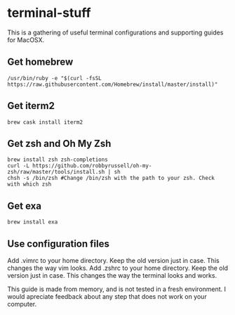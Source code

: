 # terminal-stuff
This is a gathering of useful terminal configurations and supporting guides for MacOSX.

## Get homebrew 
```
/usr/bin/ruby -e "$(curl -fsSL https://raw.githubusercontent.com/Homebrew/install/master/install)"
```

## Get iterm2
```
brew cask install iterm2
```

## Get zsh and Oh My Zsh
```
brew install zsh zsh-completions
curl -L https://github.com/robbyrussell/oh-my-zsh/raw/master/tools/install.sh | sh
chsh -s /bin/zsh #Change /bin/zsh with the path to your zsh. Check with which zsh
```

## Get exa
```
brew install exa
```

## Use configuration files
Add .vimrc to your home directory. Keep the old version just in case. This changes the way vim looks.
Add .zshrc to your home directory. Keep the old version just in case. This changes the way the terminal looks and works.
  
This guide is made from memory, and is not tested in a fresh environment. I would apreciate feedback about any step that does not work on your computer.
